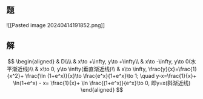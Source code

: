 ## 题

![[Pasted image 20240414191852.png]]

## 解

$$
\begin{aligned}
	& D\\\\
	& x\to +\infty, y\to +\infty\\
	& x\to -\infty, y\to 0(水平渐近线)\\
	& x\to 0, y\to \infty(垂直渐近线)\\
	& x\to \infty, \frac{y}{x}=\frac{1}{x^2}+ \frac{\ln (1+e^x)}{x}\to \frac{e^x}{1+e^x}\to 1; \quad y-x=\frac{1}{x}+ \ln(1+e^x) - x= \frac{1}{x}+ \ln \frac{(1+e^x)}{e^x}\to 0, 即y=x(斜渐近线)
\end{aligned}
$$
